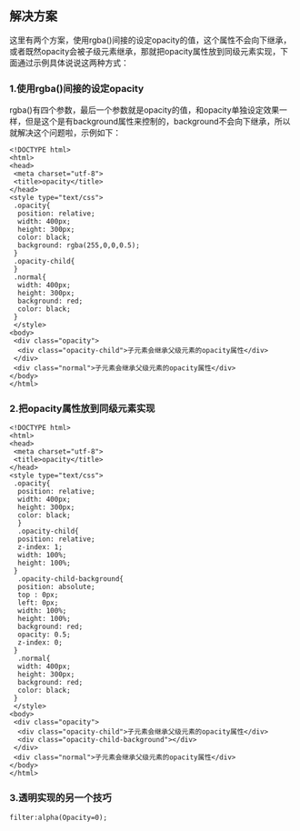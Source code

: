 ## 解决方案

这里有两个方案，使用rgba()间接的设定opacity的值，这个属性不会向下继承，或者既然opacity会被子级元素继承，那就把opacity属性放到同级元素实现，下面通过示例具体说说这两种方式：

### 1.使用rgba()间接的设定opacity

rgba()有四个参数，最后一个参数就是opacity的值，和opacity单独设定效果一样，但是这个是有background属性来控制的，background不会向下继承，所以就解决这个问题啦，示例如下：

```
<!DOCTYPE html>
<html>
<head>
 <meta charset="utf-8">
 <title>opacity</title>
</head>
<style type="text/css">
 .opacity{
  position: relative;
  width: 400px;
  height: 300px;
  color: black;
  background: rgba(255,0,0,0.5);
 }
 .opacity-child{
 }
 .normal{
  width: 400px;
  height: 300px;
  background: red;
  color: black;
 }
 </style>
<body>
 <div class="opacity">
  <div class="opacity-child">子元素会继承父级元素的opacity属性</div>
 </div>
 <div class="normal">子元素会继承父级元素的opacity属性</div>
</body>
</html>
```

### 2.把opacity属性放到同级元素实现

```
<!DOCTYPE html>
<html>
<head>
 <meta charset="utf-8">
 <title>opacity</title>
</head>
<style type="text/css">
 .opacity{
  position: relative;
  width: 400px;
  height: 300px;
  color: black;
  }
  .opacity-child{
  position: relative;
  z-index: 1;
  width: 100%;
  height: 100%;
 }
  .opacity-child-background{
  position: absolute;
  top : 0px;
  left: 0px;
  width: 100%;
  height: 100%;
  background: red;
  opacity: 0.5;
  z-index: 0;
 }
  .normal{
  width: 400px;
  height: 300px;
  background: red;
  color: black;
 }
 </style>
<body>
 <div class="opacity">
  <div class="opacity-child">子元素会继承父级元素的opacity属性</div>
  <div class="opacity-child-background"></div>
 </div>
 <div class="normal">子元素会继承父级元素的opacity属性</div>
</body>
</html>
```

### 3.透明实现的另一个技巧

```
filter:alpha(Opacity=0);
```

